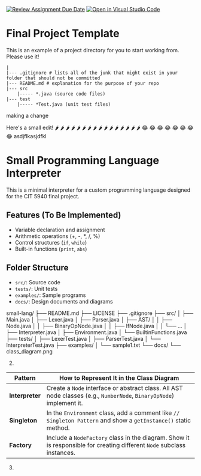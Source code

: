 [![Review Assignment Due Date](https://classroom.github.com/assets/deadline-readme-button-22041afd0340ce965d47ae6ef1cefeee28c7c493a6346c4f15d667ab976d596c.svg)](https://classroom.github.com/a/nK589Lr0)
[![Open in Visual Studio Code](https://classroom.github.com/assets/open-in-vscode-2e0aaae1b6195c2367325f4f02e2d04e9abb55f0b24a779b69b11b9e10269abc.svg)](https://classroom.github.com/online_ide?assignment_repo_id=18841718&assignment_repo_type=AssignmentRepo)
# Final Project Template

This is an example of a project directory for you to start working from. Please use it!


```text
|
|--- .gitignore # lists all of the junk that might exist in your folder that should not be committed
|--- README.md # explanation for the purpose of your repo
|--- src
    |----- *.java (source code files)
|--- test
    |----- *Test.java (unit test files)
```

making a change

Here's a small edit!
🌶 🌶 🌶 🌶 🌶 🌶 🌶 🌶 🌶 🌶 🌶 🌶 🌶 🌶 🌶 🌶 
😂 😂 😂 😂 😂 😂 😂 😂 
asdjflkasjdfkl


# Small Programming Language Interpreter

This is a minimal interpreter for a custom programming language designed for the CIT 5940 final project.

## Features (To Be Implemented)
- Variable declaration and assignment
- Arithmetic operations (+, -, *, /, %)
- Control structures (`if`, `while`)
- Built-in functions (`print`, `abs`)

## Folder Structure
- `src/`: Source code
- `tests/`: Unit tests
- `examples/`: Sample programs
- `docs/`: Design documents and diagrams

small-lang/
├── README.md
├── LICENSE
├── .gitignore
├── src/
│   ├── Main.java
│   ├── Lexer.java
│   ├── Parser.java
│   ├── AST/
│   │   ├── Node.java
│   │   ├── BinaryOpNode.java
│   │   ├── IfNode.java
│   │   └── ...
│   ├── Interpreter.java
│   ├── Environment.java
│   └── BuiltinFunctions.java
├── tests/
│   ├── LexerTest.java
│   ├── ParserTest.java
│   └── InterpreterTest.java
├── examples/
│   └── sample1.txt
└── docs/
    └── class_diagram.png

2.
| **Pattern**   | **How to Represent It in the Class Diagram**                                                                 |
|---------------|---------------------------------------------------------------------------------------------------------------|
| **Interpreter** | Create a `Node` interface or abstract class. All AST node classes (e.g., `NumberNode`, `BinaryOpNode`) implement it. |
| **Singleton**   | In the `Environment` class, add a comment like `// Singleton Pattern` and show a `getInstance()` static method. |
| **Factory**     | Include a `NodeFactory` class in the diagram. Show it is responsible for creating different `Node` subclass instances. |


3.